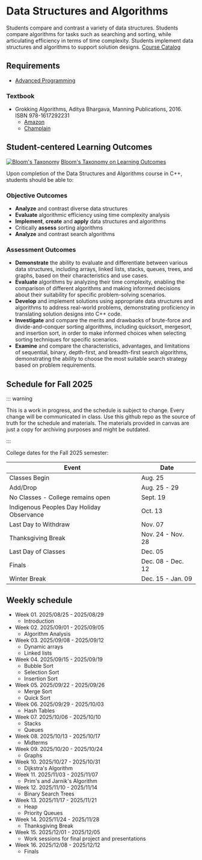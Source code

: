 # Data Structures and Algorithms

Students compare and contrast a variety of data structures. Students compare algorithms for tasks such as searching and sorting, while articulating efficiency in terms of time complexity. Students implement data structures and algorithms to support solution designs. [Course Catalog](https://classlist.champlain.edu/show/course/number/CSI_281)

## Requirements

- [Advanced Programming](https://classlist.champlain.edu/show/course/number/CSI_240)

### Textbook

- Grokking Algorithms, Aditya Bhargava, Manning Publications, 2016. ISBN 978-1617292231
    - [Amazon](https://a.co/d/1g39FBY)  
    - [Champlain](https://library.champlain.edu/record=b2471451~S1)
    
## Student-centered Learning Outcomes

[![Bloom's Taxonomy](https://cdn.vanderbilt.edu/vu-wp0/wp-content/uploads/sites/59/2019/03/27124326/Blooms-Taxonomy-650x366.jpg)](https://cft.vanderbilt.edu/guides-sub-pages/blooms-taxonomy/)
<a href="https://cft.vanderbilt.edu/guides-sub-pages/blooms-taxonomy/">Bloom's Taxonomy on Learning Outcomes</a>

Upon completion of the Data Structures and Algorithms course in C++, students should be able to:

### Objective Outcomes

- **Analyze** and contrast diverse data structures
- **Evaluate** algorithmic efficiency using time complexity analysis
- **Implement**, **create** and **apply** data structures and algorithms
- Critically **assess** sorting algorithms
- **Analyze** and contrast search algorithms

### Assessment Outcomes

- **Demonstrate** the ability to evaluate and differentiate between various data structures, including arrays, linked lists, stacks, queues, trees, and graphs, based on their characteristics and use cases.
- **Evaluate** algorithms by analyzing their time complexity, enabling the comparison of different algorithms and making informed decisions about their suitability for specific problem-solving scenarios.
- **Develop** and implement solutions using appropriate data structures and algorithms to address real-world problems, demonstrating proficiency in translating solution designs into C++ code.
- **Investigate** and compare the merits and drawbacks of brute-force and divide-and-conquer sorting algorithms, including quicksort, mergesort, and insertion sort, in order to make informed choices when selecting sorting techniques for specific scenarios.
- **Examine** and compare the characteristics, advantages, and limitations of sequential, binary, depth-first, and breadth-first search algorithms, demonstrating the ability to choose the most suitable search strategy based on problem requirements.

## Schedule for Fall 2025

::: warning

This is a work in progress, and the schedule is subject to change. Every change will be communicated in class. Use this github repo as the source of truth for the schedule and materials. The materials provided in canvas are just a copy for archiving purposes and might be outdated.

:::

College dates for the Fall 2025 semester:

| Event                                     | Date              |
| ----------------------------------------- | ----------------- |
| Classes Begin                             | Aug. 25           |
| Add/Drop                                  | Aug. 25 - 29      |
| No Classes - College remains open         | Sept. 19          |
| Indigenous Peoples Day Holiday Observance | Oct. 13           |
| Last Day to Withdraw                      | Nov. 07           |
| Thanksgiving Break                        | Nov. 24 - Nov. 28 |
| Last Day of Classes                       | Dec. 05           |
| Finals                                    | Dec. 08 - Dec. 12 |
| Winter Break                              | Dec. 15 - Jan. 09 |

## Weekly schedule

- Week 01. 2025/08/25 - 2025/08/29
    - Introduction
- Week 02. 2025/09/01 - 2025/09/05
    - Algorithm Analysis
- Week 03. 2025/09/08 - 2025/09/12
    - Dynamic arrays
    - Linked lists
- Week 04. 2025/09/15 - 2025/09/19
    - Bubble Sort
    - Selection Sort
    - Insertion Sort
- Week 05. 2025/09/22 - 2025/09/26
    - Merge Sort
    - Quick Sort
- Week 06. 2025/09/29 - 2025/10/03
    - Hash Tables
- Week 07. 2025/10/06 - 2025/10/10
    - Stacks
    - Queues
- Week 08. 2025/10/13 - 2025/10/17
    - Midterms
- Week 09. 2025/10/20 - 2025/10/24
    - Graphs
- Week 10. 2025/10/27 - 2025/10/31
    - Dijkstra's Algorithm
- Week 11. 2025/11/03 - 2025/11/07
    - Prim's and Jarnik's Algorithm
- Week 12. 2025/11/10 - 2025/11/14
    - Binary Search Trees
- Week 13. 2025/11/17 - 2025/11/21
    - Heap
    - Priority Queues
- Week 14. 2025/11/24 - 2025/11/28
    - Thanksgiving Break
- Week 15. 2025/12/01 - 2025/12/05
    - Work sessions for final project and presentations
- Week 16. 2025/12/08 - 2025/12/12
    - Finals

